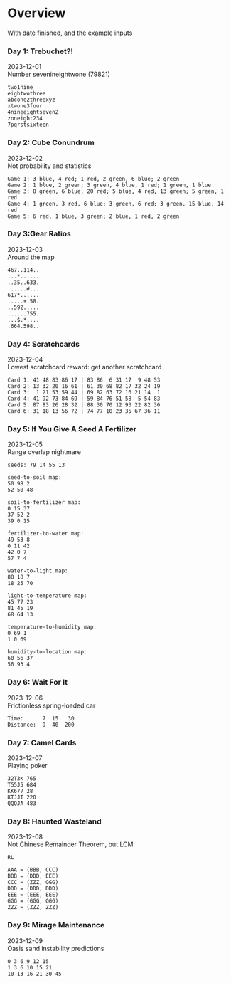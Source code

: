# Overview
With date finished, and the example inputs
### Day 1: Trebuchet?!
2023-12-01\
Number sevenineightwone (79821)
```text
two1nine
eightwothree
abcone2threexyz
xtwone3four
4nineeightseven2
zoneight234
7pqrstsixteen
```
### Day 2: Cube Conundrum
2023-12-02\
Not probability and statistics
```text
Game 1: 3 blue, 4 red; 1 red, 2 green, 6 blue; 2 green
Game 2: 1 blue, 2 green; 3 green, 4 blue, 1 red; 1 green, 1 blue
Game 3: 8 green, 6 blue, 20 red; 5 blue, 4 red, 13 green; 5 green, 1 red
Game 4: 1 green, 3 red, 6 blue; 3 green, 6 red; 3 green, 15 blue, 14 red
Game 5: 6 red, 1 blue, 3 green; 2 blue, 1 red, 2 green
```
### Day 3:Gear Ratios
2023-12-03\
Around the map
```text
467..114..
...*......
..35..633.
......#...
617*......
.....+.58.
..592.....
......755.
...$.*....
.664.598..
```
### Day 4: Scratchcards
2023-12-04\
Lowest scratchcard reward: get another scratchcard
```text
Card 1: 41 48 83 86 17 | 83 86  6 31 17  9 48 53
Card 2: 13 32 20 16 61 | 61 30 68 82 17 32 24 19
Card 3:  1 21 53 59 44 | 69 82 63 72 16 21 14  1
Card 4: 41 92 73 84 69 | 59 84 76 51 58  5 54 83
Card 5: 87 83 26 28 32 | 88 30 70 12 93 22 82 36
Card 6: 31 18 13 56 72 | 74 77 10 23 35 67 36 11
```
### Day 5: If You Give A Seed A Fertilizer
2023-12-05\
Range overlap nightmare
```text
seeds: 79 14 55 13

seed-to-soil map:
50 98 2
52 50 48

soil-to-fertilizer map:
0 15 37
37 52 2
39 0 15

fertilizer-to-water map:
49 53 8
0 11 42
42 0 7
57 7 4

water-to-light map:
88 18 7
18 25 70

light-to-temperature map:
45 77 23
81 45 19
68 64 13

temperature-to-humidity map:
0 69 1
1 0 69

humidity-to-location map:
60 56 37
56 93 4
```
### Day 6: Wait For It
2023-12-06\
Frictionless spring-loaded car
```text
Time:      7  15   30
Distance:  9  40  200
```
### Day 7: Camel Cards
2023-12-07\
Playing poker
```text
32T3K 765
T55J5 684
KK677 28
KTJJT 220
QQQJA 483
```
### Day 8: Haunted Wasteland
2023-12-08\
Not Chinese Remainder Theorem, but LCM
```text
RL

AAA = (BBB, CCC)
BBB = (DDD, EEE)
CCC = (ZZZ, GGG)
DDD = (DDD, DDD)
EEE = (EEE, EEE)
GGG = (GGG, GGG)
ZZZ = (ZZZ, ZZZ)
```
### Day 9: Mirage Maintenance
2023-12-09\
Oasis sand instability predictions
```text
0 3 6 9 12 15
1 3 6 10 15 21
10 13 16 21 30 45
```